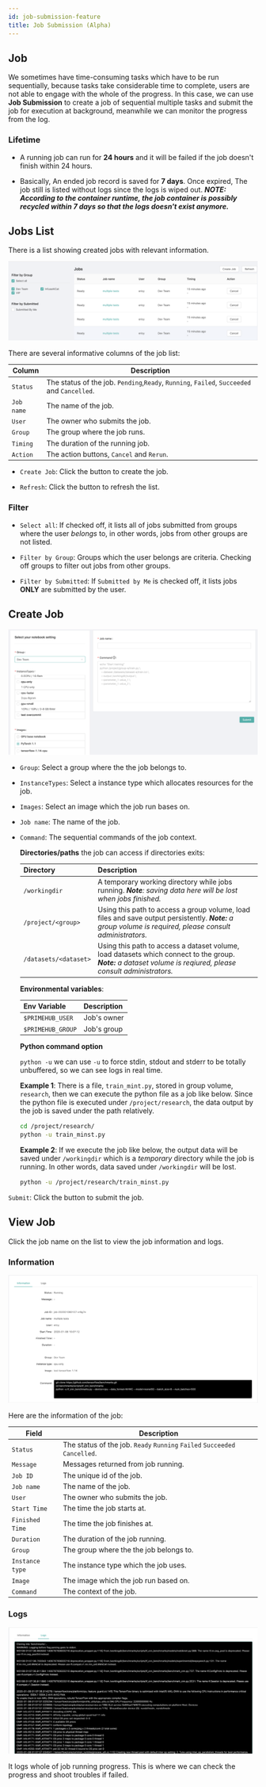 ```yaml
---
id: job-submission-feature
title: Job Submission (Alpha)
---
```


## Job

We sometimes have time-consuming tasks which have to be run sequentially, because tasks take considerable time to complete, users are not able to engage with the whole of the progress. In this case, we can use **Job Submission** to create a job of sequential multiple tasks and submit the job for execution at background, meanwhile we can monitor the progress from the log.

### Lifetime

+ A running job can run for **24 hours** and it will be failed if the job doesn't finish within 24 hours.

+ Basically, An ended job record is saved for **7 days**. Once expired, The job still is listed without logs since the logs is wiped out. ***NOTE: According to the container runtime, the job container is possibly recycled within 7 days so that the logs doesn't exist anymore.***

## Jobs List

There is a list showing created jobs with relevant information.

![](assets/jsub_main.png)

There are several informative columns of the job list:

|Column|Description|
|------|-----------|
|`Status`|The status of the job. `Pending`,`Ready`, `Running`, `Failed`, `Succeeded` and `Cancelled`.|
|`Job name`|The name of the job.|
|`User`|The owner who submits the job.|
|`Group`|The group where the job runs.|
|`Timing`|The duration of the running job.|
|`Action`|The action buttons, `Cancel` and `Rerun`.|

+ `Create Job`: Click the button to create the job.

+ `Refresh`: Click the button to refresh the list.

### Filter

+ `Select all`: If checked off, it lists all of jobs submitted from groups where the user *belongs* to, in other words, jobs from other groups are not listed.

+ `Filter by Group`: Groups which the user belongs are criteria. Checking off groups to filter out jobs from other groups.

+ `Filter by Submitted`: If `Submitted by Me` is checked off, it lists jobs **ONLY** are submitted by the user.

## Create Job

![](assets/jsub_create.png)

+ `Group`: Select a group where the the job belongs to.

+ `InstanceTypes`: Select a instance type which allocates resources for the job.

+ `Images`: Select an image which the job run bases on.

+ `Job name`: The name of the job.

+ `Command`: The sequential commands of the job context. 
  
    **Directories/paths** the job can access if directories exits:

    |Directory|Description|
    |---------|-----------|
    |`/workingdir`|A temporary working directory while jobs running. ***Note**: saving data here will be lost when jobs finished.*|
    |`/project/<group>`|Using this path to access a group volume, load files and save output persistently. ***Note:** a group volume is required, please consult administrators.*|
    |`/datasets/<dataset>`|Using this path to access a dataset volume, load datasets which connect to the group. ***Note:** a dataset volume is reqiured, please consult administrators.*|

    **Environmental variables**:

    |Env Variable|Description|
    |------------|-----------|
    |`$PRIMEHUB_USER`|Job's owner|
    |`$PRIMEHUB_GROUP`|Job's group|

    **Python command option**

    `python -u` we can use `-u` to force stdin, stdout and stderr to be totally unbuffered, so we can see logs in real time.

    **Example 1**: There is a file, `train_mint.py`, stored in group volume, `research`, then we can execute the python file as a job like below. Since the python file is executed under `/project/research`, the data output by the job is saved under the path relatively.

    ```bash
    cd /project/research/
    python -u train_minst.py
    ```

    **Example 2**: If we execute the job like below, the output data will be saved under `/workingdir` which is a *temporary* directory while the job is running. In other words, data saved under `/workingdir` will be lost.

    ```bash
    python -u /project/research/train_minst.py
    ```

`Submit`: Click the button to submit the job.

## View Job

Click the job name on the list to view the job information and logs.

### Information

![](assets/jsub_info.png)

Here are the information of the job:

|Field|Description|
|-----|-----------|
|`Status`|The status of the job. `Ready` `Running` `Failed` `Succeeded` `Cancelled`.|
|`Message`|Messages returned from job running.|
|`Job ID`|The unique id of the job.|
|`Job name`|The name of the job.|
|`User`|The owner who submits the job.|
|`Start Time`|The time the job starts at.|
|`Finished Time`|The time the job finishes at.|
|`Duration`|The duration of the job running.|
|`Group`|The group where the the job belongs to.|
|`Instance type`|The instance type which the job uses.|
|`Image`|The image which the job run based on.|
|`Command`|The context of the job.|

### Logs

![](assets/jsub_log.png)

It logs whole of job running progress. This is where we can check the progress and shoot troubles if failed.
